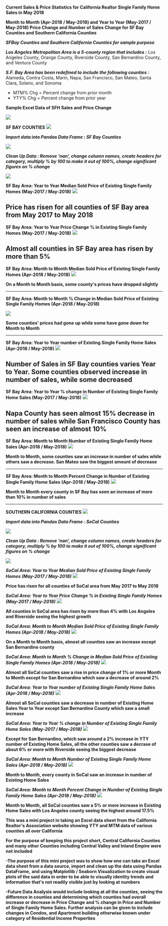 ****Current Sales & Price Statistics for California Realtor Single Family Home Sales in May 2018****

**Month to Month (Apr-2018 / May-2018) and Year to Year (May-2017 / May-2018) Price Change and Number of Sales Change for SF Bay Counties and Southern California Counties**

***SFBay Counties and Southern California Counties for sample purpose***

***Los Angeles Metropolitan Area is a 5-county region that includes :*** Los Angeles County, Orange County, Riverside County, San Bernardino County, and Ventura County

***S.F. Bay Area has been redefined to include the following counties :*** Alameda, Contra Costa, Marin, Napa, San Francisco, San Mateo, Santa Clara, Solano, and Sonoma

*   MTM% Chg = Percent change from prior month
*   YTY% Chg = Percent change from prior year  

**Sample Excel Data of SFH Sales and Price Change**

<img src='images/SFHsample.png'>


**SF BAY COUNTIES**
<img src='images/SFBayCounties.gif'>

***Import data into Pandas Data Frame : SF Bay Counties***

<img src='images/SFBayraw.png'>

***Clean Up Data : Remove 'nan', change column names, create headers for category, multiply % by 100 to make it out of 100%, change significant figures on % change***

<img src='images/SFBayheader.png'>

**SF Bay Area: Year to Year Median Sold Price of Existing Single Family Homes (May-2017 / May-2018)**
<img src='images/SFBayYTYprice.png'>

**Price has risen for all counties of SF Bay area from May 2017 to May 2018**
---

**SF Bay Area: Year to Year Price Change % in Existing Single Family Homes (May-2017 / May-2018)**
<img src='images/SFBayYTYpriceperc.png'>

**Almost all counties in SF Bay area has risen by more than 5%**
---

**SF Bay Area: Month to Month Median Sold Price of Existing Single Family Homes (Apr-2018 / May-2018)**
<img src='images/SFBayMTMprice.png'>

**On a Month to Month basis, some county's prices have dropped slightly**

---

**SF Bay Area: Month to Month % Change in Median Sold Price of Existing Single Family Homes (Apr-2018 / May-2018)**

<img src='images/SFBayMTMpriceperc.png'>

**Some counties' prices had gone up while some have gone down for Month to Month**

---

**SF Bay Area: Year to Year number of Existing Single Family Home Sales (Apr-2018 / May-2018)**
<img src='images/SFBayYTYprice.png'>

**Number of Sales in SF Bay counties varies Year to Year. Some counties observed increase in number of sales, while some decreased**
---

**SF Bay Area: Year to Year % change in Number of Existing Single Family Home Sales (May-2017 / May-2018)**
<img src='images/SFBayYTYsalesperc.png'>

**Napa County has seen almost 15% decrease in number of sales while San Francisco County has seen an increase of almost 10%**
---

**SF Bay Area: Month to Month Number of Existing Single Family Home Sales (Apr-2018 / May-2018)**
<img src='images/SFBayMTMsales.png'>

**Month to Month, some counties saw an increase in number of sales while others saw a decrease. San Mateo saw the biggest amount of decrease**

---

**SF Bay Area: Month to Month Percent Change in Number of Existing Single Family Home Sales (Apr-2018 / May-2018)**
<img src='images/SFBayMTMsalesperc.png'>

**Month to Month every county in SF Bay has seen an increase of more than 10% in number of sales**

---

**SOUTHERN CALIFORNIA COUNTIES**
<img src='images/SoCalMap.png'>

***Import data into Pandas Data Frame : SoCal Counties***

<img src='images/SoCalraw.png'>

***Clean Up Data : Remove 'nan', change column names, create headers for category, multiply % by 100 to make it out of 100%, change significant figures on % change***

<img src='images/SoCalheader.png'>

***SoCal Area: Year to Year Median Sold Price of Existing Single Family Homes (May-2017 / May-2018)***
<img src='images/SoCalYTYprice.png'>

**Price has risen for all counties of SoCal area from May 2017 to May 2018**


***SoCal Area: Year to Year Price Change % in Existing Single Family Homes (May-2017 / May-2018)***
<img src='images/SoCalYTYpriceperc.png'>

**All counties in SoCal area has risen by more than 4% with Los Angeles and Riverside seeing the highest growth**


***SoCal Area: Month to Month Median Sold Price of Existing Single Family Homes (Apr-2018 / May-2018)***
<img src='images/SoCalMTMprice.png'>

**On a Month to Month basis, almost all counties saw an increase except San Bernardino county**


***SoCal Area: Month to Month % Change in Median Sold Price of Existing Single Family Homes (Apr-2018 / May-2018)***
<img src='images/SoCalMTMpriceperc.png'>

**Almost all SoCal counties saw a rise in price change of 1% or more Month to Month except for San Bernardino which saw a decrease of around 2%**


***SoCal Area: Year to Year number of Existing Single Family Home Sales (Apr-2018 / May-2018)***
<img src='images/SoCalYTYprice.png'>

**Almost all SoCal counties saw a decrease in number of Existing Home Sales Year to Year except San Bernardino County which saw a small increase**


***SoCal Area: Year to Year % change in Number of Existing Single Family Home Sales (May-2017 / May-2018)***
<img src='images/SoCalYTYsalesperc.png'>

**Except for San Bernardino, which saw around a 2% increase in YTY number of Existing Home Sales, all the other counties saw a decrase of about 6% or more with Riverside seeing the biggest decrease**


***SoCal Area: Month to Month Number of Existing Single Family Home Sales (Apr-2018 / May-2018)***
<img src='images/SoCalMTMsales.png'>

**Month to Month, every county in SoCal saw an increase in number of Existing Home Sales**

***SoCal Area: Month to Month Percent Change in Number of Existing Single Family Home Sales (Apr-2018 / May-2018)***
<img src='images/SoCalMTMsalesperc.png'>

**Month to Month, all SoCal counties saw a 5% or more increase in Existing Home Sales with Los Angeles county seeing the highest around 17.5%**


**This was a mini project in taking an Excel data sheet from the California Realtor's Association website showing YTY and MTM data of various counties all over California**

**For the purpose of keeping this project short, Central California Counties and many other Counties including Central Valley and Inland Empire were not included**

**-The purpose of this mini project was to show how one can take an Excel data sheet from a data source, import and clean up the data using Pandas DataFrame,**
**and using Matplotlib / Seaborn Visualization to create visual plots of the said data in order to be able to visually identity trends and information**
**that's not readily visible just by looking at numbers**

**-Future Data Analysis would include looking at all the counties, seeing the difference in counties and determining which counties had overall increase or decrease in Price Change**
**and % change in Price and Number of Single Family Home Sales. Further analysis can be given to include changes in Condos, and Apartment building otherwise known under category**
**of Residential Income Properties**




